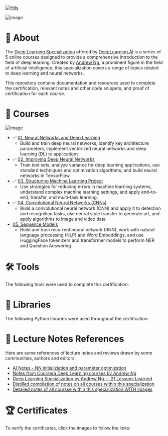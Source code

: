 [![Hits](https://hits.seeyoufarm.com/api/count/incr/badge.svg?url=https%3A%2F%2Fgithub.com%2Fmauritsvzb%2FDeepLearning.AI-Deep-Learning-Specialization%2Fblob%2Fmain%2FREADME.md&count_bg=%2379C83D&title_bg=%23555555&icon=&icon_color=%23E7E7E7&title=Repo+views&edge_flat=false)](https://hits.seeyoufarm.com)

![image](https://github.com/mauritsvzb/DeepLearning.AI-Deep-Learning-Specialization/assets/13508894/440f4485-fd54-460c-8efb-e23448fa4805)

# 📄 About
The [Deep Learning Specialization](https://www.coursera.org/specializations/deep-learning) offered by [DeepLearning.AI](https://www.deeplearning.ai/) is a series of 5 online courses designed to provide a comprehensive introduction to the field of deep learning. Created by [Andrew Ng](https://www.andrewng.org/), a prominent figure in the field of artificial intelligence, this specialization covers a range of topics related to deep learning and neural networks.

This repository contains documentation and resources used to complete the certification, relevant notes and other code snippets, and proof of certification for each course.

# 📑 Courses

![image](https://github.com/mauritsvzb/DeepLearning.AI-Deep-Learning-Specialization/assets/13508894/dae3a8fc-3709-470e-a5b3-fd90306dd573)

* ✅ [01. Neural Networks and Deep Learning](https://github.com/mauritsvzb/DeepLearning.AI-Deep-Learning-Specialization/tree/main/01.%20Neural%20Networks%20and%20Deep%20Learning)
  * Build and train deep neural networks, identify key architecture parameters, implement vectorized neural networks and deep learning (DL) to applications 
* ✅ [02. Improving Deep Neural Networks](https://github.com/mauritsvzb/DeepLearning.AI-Deep-Learning-Specialization/tree/main/02.%20Improving%20Deep%20Neural%20Networks)
  * Train test sets, analyze variance for deep learning applications, use standard techniques and optimization algorithms, and build neural networks in TensorFlow 
* ✅ [03. Structuring Machine Learning Project](https://github.com/mauritsvzb/DeepLearning.AI-Deep-Learning-Specialization/tree/main/03.%20Structuring%20Machine%20Learning%20Project)
  * Use strategies for reducing errors in machine learning systems, understand complex machine learning settings, and apply end-to-end, transfer, and multi-task learning.
* ✅ [04. Convolutional Neural Networks (CNNs)](https://github.com/mauritsvzb/DeepLearning.AI-Deep-Learning-Specialization/tree/main/04.%20Convolutional%20Neural%20Networks%20(CNNs))
  * Build a convolutional neural network (CNN) and apply it to detection and recognition tasks, use neural style transfer to generate art, and apply algorithms to image and video data
* [05. Sequence Models](https://github.com/mauritsvzb/DeepLearning.AI-Deep-Learning-Specialization/tree/main/05.%20Sequence%20Models)
  * Build and train recurrent neural network (RNN), work with natural language processing (NLP) and Word Embeddings, and use HuggingFace tokenizers and transformer models to perform NER and Question Answering

# 🛠️ Tools
The following tools were used to complete this certification:

# 📖 Libraries
The following Python libraries were used throughout the certification:

# 📄 Lecture Notes References
Here are some references of lecture notes and reviews drawn by some communities, authors and editors:

* [AI Notes - NN initializiation and parameter optimization](https://www.deeplearning.ai/ai-notes/)
* [Notes from Coursera Deep Learning courses by Andrew Ng](https://www.slideshare.net/TessFerrandez/notes-from-coursera-deep-learning-courses-by-andrew-ng)
* [Deep Learning Specialization by Andrew Ng — 21 Lessons Learned](https://towardsdatascience.com/deep-learning-specialization-by-andrew-ng-21-lessons-learned-15ffaaef627c)
* [Distilled compilation of notes on all courses within this specialization](https://aman.ai/coursera-dl/)
* [Detailed notes of all coursse within this specialization WITH images](https://github.com/quanghuy0497/Deep-Learning-Specialization/tree/main)

# 🏆 Certificates
To verify the certificates, click the images to follow the links:


